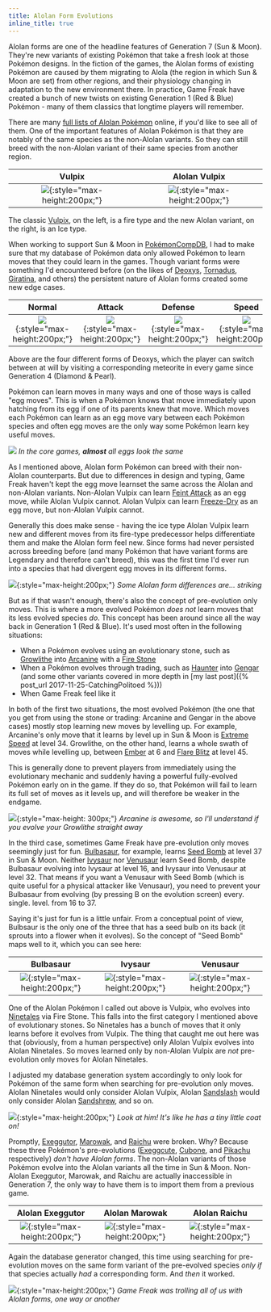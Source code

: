 ```yaml
---
title: Alolan Form Evolutions
inline_title: true
---
```


Alolan forms are one of the headline features of Generation 7 (Sun & Moon). They're new variants of existing Pokémon that take a fresh look at those Pokémon designs. In the fiction of the games, the Alolan forms of existing Pokémon are caused by them migrating to Alola (the region in which Sun & Moon are set) from other regions, and their physiology changing in adaptation to the new environment there. In practice, Game Freak have created a bunch of new twists on existing Generation 1 (Red & Blue) Pokémon - many of them classics that longtime players will remember.

There are many [full lists of Alolan Pokémon](https://www.serebii.net/sunmoon/alolaforms.shtml) online, if you'd like to see all of them. One of the important features of Alolan Pokémon is that they are notably of the same species as the non-Alolan variants. So they can still breed with the non-Alolan variant of their same species from another region.

| Vulpix | Alolan Vulpix |
:-------:|:--------------:
| ![](/assets/img/vulpix.png){:style="max-height:200px;"} | ![](/assets/img/alolan-vulpix.png){:style="max-height:200px;"} |

The classic [Vulpix](https://www.serebii.net/pokedex-sm/037.shtml), on the left, is a fire type and the new Alolan variant, on the right, is an Ice type.

When working to support Sun & Moon in [PokémonCompDB](/pokemoncompdb.html), I had to make sure that my database of Pokémon data only allowed Pokémon to learn moves that they could learn in the games. Though variant forms were something I'd encountered before (on the likes of [Deoxys](https://www.serebii.net/pokedex-sm/386.shtml), [Tornadus](https://www.serebii.net/pokedex-sm/641.shtml), [Giratina](https://www.serebii.net/pokedex-sm/487.shtml), and others) the persistent nature of Alolan forms created some new edge cases.

| Normal | Attack | Defense | Speed |
:-------:|:------:|:-------:|:------:
| ![](/assets/img/deoxys-normal.png){:style="max-height:200px;"} | ![](/assets/img/deoxys-attack.png){:style="max-height:200px;"} | ![](/assets/img/deoxys-defense.png){:style="max-height:200px;"} | ![](/assets/img/deoxys-speed.png){:style="max-height:200px;"} |

Above are the four different forms of Deoxys, which the player can switch between at will by visiting a corresponding meteorite in every game since Generation 4 (Diamond & Pearl).

Pokémon can learn moves in many ways and one of those ways is called "egg moves". This is when a Pokémon knows that move immediately upon hatching from its egg if one of its parents knew that move. Which moves each Pokémon can learn as an egg move vary between each Pokémon species and often egg moves are the only way some Pokémon learn key useful moves.

![](/assets/img/egg.png)
*In the core games, **almost** all eggs look the same*

As I mentioned above, Alolan form Pokémon can breed with their non-Alolan counterparts. But due to differences in design and typing, Game Freak haven't kept the egg move learnset the same across the Alolan and non-Alolan variants. Non-Alolan Vulpix can learn [Feint Attack](https://www.serebii.net/attackdex-sm/feintattack.shtml) as an egg move, while Alolan Vulpix cannot. Alolan Vulpix can learn [Freeze-Dry](https://www.serebii.net/attackdex-sm/freeze-dry.shtml) as an egg move, but non-Alolan Vulpix cannot.

Generally this does make sense - having the ice type Alolan Vulpix learn new and different moves from its fire-type predecessor helps differentiate them and make the Alolan form feel new. Since forms had never persisted across breeding before (and many Pokémon that have variant forms are Legendary and therefore can't breed), this was the first time I'd ever run into a species that had divergent egg moves in its different forms.

![](/assets/img/dugtrios.png){:style="max-height:200px;"}
*Some Alolan form differences are... striking*

But as if that wasn't enough, there's also the concept of pre-evolution only moves. This is where a more evolved Pokémon *does not* learn moves that its less evolved species *do*. This concept has been around since all the way back in Generation 1 (Red & Blue). It's used most often in the following situations:

* When a Pokémon evolves using an evolutionary stone, such as [Growlithe](https://www.serebii.net/pokedex-sm/058.shtml) into [Arcanine](https://www.serebii.net/pokedex-sm/059.shtml) with a [Fire Stone](https://www.serebii.net/itemdex/firestone.shtml)
* When a Pokémon evolves through trading, such as [Haunter](https://www.serebii.net/pokedex-sm/093.shtml) into [Gengar](https://www.serebii.net/pokedex-sm/094.shtml) (and some other variants covered in more depth in [my last post]({% post_url 2017-11-25-CatchingPolitoed %}))
* When Game Freak feel like it

In both of the first two situations, the most evolved Pokémon (the one that you get from using the stone or trading: Arcanine and Gengar in the above cases) mostly stop learning new moves by levelling up. For example, Arcanine's only move that it learns by level up in Sun & Moon is [Extreme Speed](https://www.serebii.net/attackdex-sm/extremespeed.shtml) at level 34. Growlithe, on the other hand, learns a whole swath of moves while levelling up, between [Ember](https://www.serebii.net/attackdex-sm/ember.shtml) at 6 and [Flare Blitz](https://www.serebii.net/attackdex-sm/flareblitz.shtml) at level 45.

This is generally done to prevent players from immediately using the evolutionary mechanic and suddenly having a powerful fully-evolved Pokémon early on in the game. If they do so, that Pokémon will fail to learn its full set of moves as it levels up, and will therefore be weaker in the endgame.

![](/assets/img/arcanine.png){:style="max-height: 300px;"}
*Arcanine is awesome, so I'll understand if you evolve your Growlithe straight away*

In the third case, sometimes Game Freak have pre-evolution only moves seemingly just for fun. [Bulbasaur](https://www.serebii.net/pokedex-sm/001.shtml), for example, learns [Seed Bomb](https://www.serebii.net/attackdex-sm/seedbomb.shtml) at level 37 in Sun & Moon. Neither [Ivysaur](https://www.serebii.net/pokedex-sm/002.shtml) nor [Venusaur](https://www.serebii.net/pokedex-sm/003.shtml) learn Seed Bomb, despite Bulbasaur evolving into Ivysaur at level 16, and Ivysaur into Venusaur at level 32. That means if you want a Venusaur with Seed Bomb (which is quite useful for a physical attacker like Venusaur), you need to prevent your Bulbasaur from evolving (by pressing B on the evolution screen) every. single. level. from 16 to 37.

Saying it's just for fun is a little unfair. From a conceptual point of view, Bulbsaur is the only one of the three that has a seed bulb on its back (it sprouts into a flower when it evolves). So the concept of "Seed Bomb" maps well to it, which you can see here:

| Bulbasaur | Ivysaur | Venusaur |
:----------:|:-------:|:---------:
| ![](/assets/img/bulbasaur.png){:style="max-height:200px;"} | ![](/assets/img/ivysaur.png){:style="max-height:200px;"} | ![](/assets/img/venusaur.png){:style="max-height:200px;"} |


One of the Alolan Pokémon I called out above is Vulpix, who evolves into [Ninetales](https://www.serebii.net/pokedex-sm/038.shtml) via Fire Stone. This falls into the first category I mentioned above of evolutionary stones. So Ninetales has a bunch of moves that it only learns before it evolves from Vulpix. The thing that caught me out here was that (obviously, from a human perspective) only Alolan Vulpix evolves into Alolan Ninetales. So moves learned only by non-Alolan Vulpix are *not* pre-evolution only moves for Alolan Ninetales.

I adjusted my database generation system accordingly to only look for Pokémon of the same form when searching for pre-evolution only moves. Alolan Ninetales would only consider Alolan Vulpix, Alolan [Sandslash](https://www.serebii.net/pokedex-sm/028.shtml) would only consider Alolan [Sandshrew](https://www.serebii.net/pokedex-sm/027.shtml), and so on.

![](/assets/img/alolan-sandshrew.png){:style="max-height:200px;"}
*Look at him! It's like he has a tiny little coat on!*

Promptly, [Exeggutor](https://www.serebii.net/pokedex-sm/103.shtml), [Marowak](https://www.serebii.net/pokedex-sm/105.shtml), and [Raichu](https://www.serebii.net/pokedex-sm/026.shtml) were broken. Why? Because these three Pokémon's pre-evolutions ([Exeggcute](https://www.serebii.net/pokedex-sm/102.shtml), [Cubone](https://www.serebii.net/pokedex-sm/104.shtml), and [Pikachu](https://www.serebii.net/pokedex-sm/025.shtml) respectively) *don't have Alolan forms*. The non-Alolan variants of those Pokémon evolve into the Alolan variants all the time in Sun & Moon. Non-Alolan Exeggutor, Marowak, and Raichu are actually inaccessible in Generation 7, the only way to have them is to import them from a previous game.

| Alolan Exeggutor | Alolan Marowak | Alolan Raichu |
:----------:|:-------:|:---------:
| ![](/assets/img/alolan-exeggutor.png){:style="max-height:200px;"} | ![](/assets/img/alolan-marowak.png){:style="max-height:200px;"} | ![](/assets/img/alolan-raichu.png){:style="max-height:200px;"} |

Again the database generator changed, this time using searching for pre-evolution moves on the same form variant of the pre-evolved species *only if* that species actually *had* a corresponding form. And *then* it worked.

![](/assets/img/whos-that-exeggutor.jpg){:style="max-height:200px;"}
*Game Freak was trolling all of us with Alolan forms, one way or another*